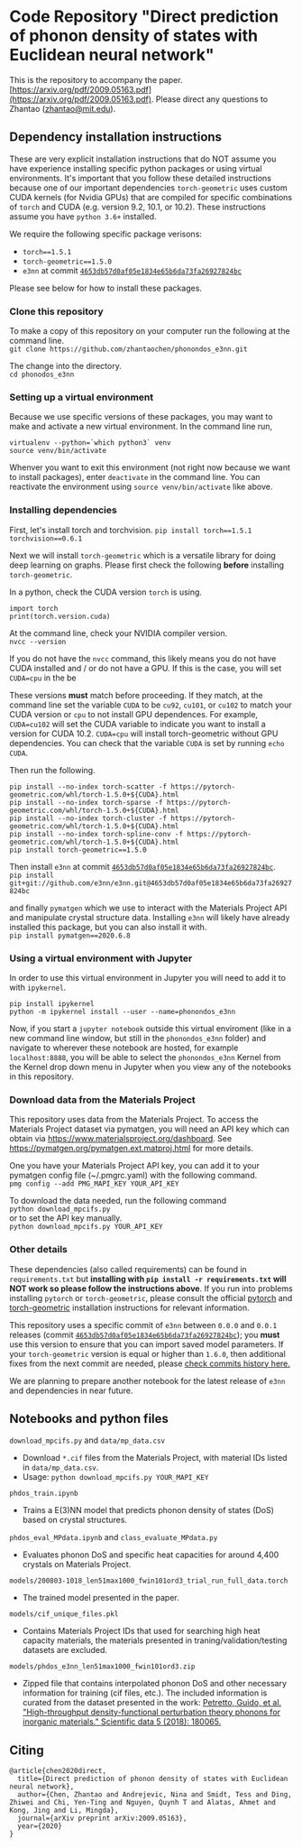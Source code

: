 # Code Repository "Direct prediction of phonon density of states with Euclidean neural network"
This is the repository to accompany the paper. [https://arxiv.org/pdf/2009.05163.pdf](https://arxiv.org/pdf/2009.05163.pdf). Please direct any questions to Zhantao (zhantao@mit.edu).

## Dependency installation instructions

These are very explicit installation instructions that do NOT assume you have experience installing specific python packages or using virtual environments. It's important that you follow these detailed instructions because one of our important dependencies `torch-geometric` uses custom CUDA kernels (for Nvidia GPUs) that are compiled for specific combinations of `torch` and CUDA (e.g. version 9.2, 10.1, or 10.2). These instructions assume you have `python 3.6+` installed.

We require the following specific package verisons:
- `torch==1.5.1`
- `torch-geometric==1.5.0`
- `e3nn` at commit [`4653db57d0af05e1834e65b6da73fa26927824bc`](https://github.com/e3nn/e3nn/tree/4653db57d0af05e1834e65b6da73fa26927824bc)

Please see below for how to install these packages.

### Clone this repository

To make a copy of this repository on your computer run the following at the command line.  
```git clone https://github.com/zhantaochen/phonondos_e3nn.git```

The change into the directory.  
```cd phonodos_e3nn```

### Setting up a virtual environment

Because we use specific versions of these packages, you may want to make and activate a new virtual environment. In the command line run,  
```
virtualenv --python=`which python3` venv
source venv/bin/activate
```
Whenver you want to exit this environment (not right now because we want to install packages), enter `deactivate` in the command line. You can reactivate the environment using `source venv/bin/activate` like above.

### Installing dependencies

First, let's install torch and torchvision.
```pip install torch==1.5.1 torchvision==0.6.1```

Next we will install `torch-geometric` which is a versatile library for doing deep learning on graphs. Please first check the following **before** installing `torch-geometric`.

In a python, check the CUDA version `torch` is using.  
```
import torch
print(torch.version.cuda)
```

At the command line, check your NVIDIA compiler version.  
```nvcc --version```

If you do not have the `nvcc` command, this likely means you do not have CUDA installed and / or do not have a GPU. If this is the case, you will set `CUDA=cpu` in the be

These versions **must** match before proceeding. If they match, at the command line set the variable `CUDA` to be `cu92`, `cu101`, or `cu102` to match your CUDA version or `cpu` to not install GPU dependences. For example, `CUDA=cu102` will set the CUDA variable to indicate you want to install a version for CUDA 10.2. `CUDA=cpu` will install torch-geometric without GPU dependencies. You can check that the variable `CUDA` is set by running `echo CUDA`.

Then run the following.  
```
pip install --no-index torch-scatter -f https://pytorch-geometric.com/whl/torch-1.5.0+${CUDA}.html
pip install --no-index torch-sparse -f https://pytorch-geometric.com/whl/torch-1.5.0+${CUDA}.html
pip install --no-index torch-cluster -f https://pytorch-geometric.com/whl/torch-1.5.0+${CUDA}.html
pip install --no-index torch-spline-conv -f https://pytorch-geometric.com/whl/torch-1.5.0+${CUDA}.html
pip install torch-geometric==1.5.0
```

Then install `e3nn` at commit [`4653db57d0af05e1834e65b6da73fa26927824bc`](https://github.com/e3nn/e3nn/tree/4653db57d0af05e1834e65b6da73fa26927824bc).  
```pip install git+git://github.com/e3nn/e3nn.git@4653db57d0af05e1834e65b6da73fa26927824bc```

and finally `pymatgen` which we use to interact with the Materials Project API and manipulate crystal structure data. Installing `e3nn` will likely have already installed this package, but you can also install it with.  
```pip install pymatgen==2020.6.8```

### Using a virtual environment with Jupyter
In order to use this virtual environment in Jupyter you will need to add it to with `ipykernel`.  
```
pip install ipykernel
python -m ipykernel install --user --name=phonondos_e3nn
```

Now, if you start a `jupyter notebook` outside this virtual enviroment (like in a new command line window, but still in the `phonondos_e3nn` folder) and navigate to wherever these notebook are hosted, for example `localhost:8888`, you will be able to select the `phonondos_e3nn` Kernel from the Kernel drop down menu in Jupyter when you view any of the notebooks in this repository.

### Download data from the Materials Project
This repository uses data from the Materials Project. To access the Materials Project dataset via pymatgen, you will need an API key which can obtain via https://www.materialsproject.org/dashboard. See https://pymatgen.org/pymatgen.ext.matproj.html for more details.

One you have your Materials Project API key, you can add it to your pymatgen config file (~/.pmgrc.yaml) with the following command.  
```pmg config --add PMG_MAPI_KEY YOUR_API_KEY```

To download the data needed, run the following command  
```python download_mpcifs.py```  
or to set the API key manually.  
```python download_mpcifs.py YOUR_API_KEY```

### Other details
These dependencies (also called requirements) can be found in `requirements.txt` but **installing with `pip install -r requirements.txt` will NOT work so please follow the instructions above**. If you run into problems installing `pytorch` or `torch-geometric`, please consult the official [pytorch](https://pytorch.org/get-started/previous-versions/) and [torch-geometric](https://github.com/rusty1s/pytorch_geometric#installation) installation instructions for relevant information.

This repository uses a specific commit of `e3nn` between `0.0.0` and `0.0.1` releases (commit [`4653db57d0af05e1834e65b6da73fa26927824bc`](https://github.com/e3nn/e3nn/tree/4653db57d0af05e1834e65b6da73fa26927824bc)); you **must** use this version to ensure that you can import saved model parameters. If your `torch-geometric`  version is equal or higher than `1.6.0`, then additional fixes from the next commit are needed, please [check commits history here.](https://github.com/e3nn/e3nn/commits/master?after=447ccb253061a50b29f3a05c6eeffba34cca2c14+174&branch=master)

We are planning to prepare another notebook for the latest release of `e3nn` and dependencies in near future.

## Notebooks and python files
`download_mpcifs.py` and `data/mp_data.csv`
- Download `*.cif` files from the Materials Project, with material IDs listed in `data/mp_data.csv`.
- Usage: `python download_mpcifs.py YOUR_MAPI_KEY`

`phdos_train.ipynb`
- Trains a E(3)NN model that predicts phonon density of states (DoS) based on crystal structures.

`phdos_eval_MPdata.ipynb` and `class_evaluate_MPdata.py`
- Evaluates phonon DoS and specific heat capacities for around 4,400 crystals on Materials Project.

`models/200803-1018_len51max1000_fwin101ord3_trial_run_full_data.torch`
- The trained model presented in the paper.

`models/cif_unique_files.pkl`
- Contains Materials Project IDs that used for searching high heat capacity materials, the materials presented in traning/validation/testing datasets are excluded.

`models/phdos_e3nn_len51max1000_fwin101ord3.zip`
- Zipped file that contains interpolated phonon DoS and other necessary information for training (cif files, etc.). The included information is curated from the dataset presented in the work: [Petretto, Guido, et al. "High-throughput density-functional perturbation theory phonons for inorganic materials." Scientific data 5 (2018): 180065.](https://www.nature.com/articles/sdata201865)

## Citing

```
@article{chen2020direct,
  title={Direct prediction of phonon density of states with Euclidean neural network},
  author={Chen, Zhantao and Andrejevic, Nina and Smidt, Tess and Ding, Zhiwei and Chi, Yen-Ting and Nguyen, Quynh T and Alatas, Ahmet and Kong, Jing and Li, Mingda},
  journal={arXiv preprint arXiv:2009.05163},
  year={2020}
}
```
